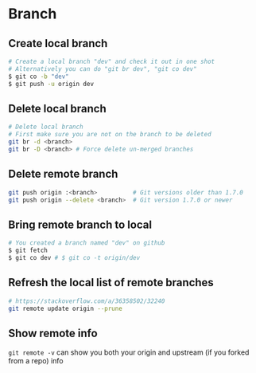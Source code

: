 # Branch

## Create local branch

```bash
# Create a local branch "dev" and check it out in one shot
# Alternatively you can do "git br dev", "git co dev"
$ git co -b "dev"
$ git push -u origin dev
```

## Delete local branch

```bash
# Delete local branch
# First make sure you are not on the branch to be deleted
git br -d <branch>
git br -D <branch> # Force delete un-merged branches
```

## Delete remote branch

```bash
git push origin :<branch>          # Git versions older than 1.7.0
git push origin --delete <branch>  # Git version 1.7.0 or newer
```

## Bring remote branch to local

```bash
# You created a branch named "dev" on github
$ git fetch
$ git co dev # $ git co -t origin/dev
```

## Refresh the local list of remote branches

```bash
# https://stackoverflow.com/a/36358502/32240
git remote update origin --prune
```

## Show remote info

`git remote -v` can show you both your origin and upstream (if you forked from a repo) info
